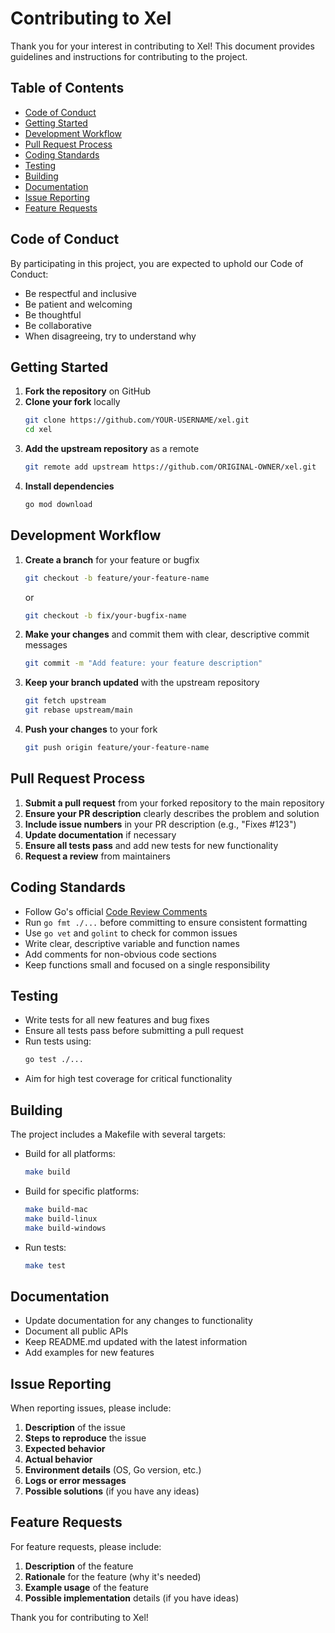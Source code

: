# Contributing to Xel

Thank you for your interest in contributing to Xel! This document provides guidelines and instructions for contributing to the project.

## Table of Contents

- [Code of Conduct](#code-of-conduct)
- [Getting Started](#getting-started)
- [Development Workflow](#development-workflow)
- [Pull Request Process](#pull-request-process)
- [Coding Standards](#coding-standards)
- [Testing](#testing)
- [Building](#building)
- [Documentation](#documentation)
- [Issue Reporting](#issue-reporting)
- [Feature Requests](#feature-requests)

## Code of Conduct

By participating in this project, you are expected to uphold our Code of Conduct:

- Be respectful and inclusive
- Be patient and welcoming
- Be thoughtful
- Be collaborative
- When disagreeing, try to understand why

## Getting Started

1. **Fork the repository** on GitHub
2. **Clone your fork** locally
   ```bash
   git clone https://github.com/YOUR-USERNAME/xel.git
   cd xel
   ```
3. **Add the upstream repository** as a remote
   ```bash
   git remote add upstream https://github.com/ORIGINAL-OWNER/xel.git
   ```
4. **Install dependencies**
   ```bash
   go mod download
   ```

## Development Workflow

1. **Create a branch** for your feature or bugfix
   ```bash
   git checkout -b feature/your-feature-name
   ```
   or
   ```bash
   git checkout -b fix/your-bugfix-name
   ```

2. **Make your changes** and commit them with clear, descriptive commit messages
   ```bash
   git commit -m "Add feature: your feature description"
   ```

3. **Keep your branch updated** with the upstream repository
   ```bash
   git fetch upstream
   git rebase upstream/main
   ```

4. **Push your changes** to your fork
   ```bash
   git push origin feature/your-feature-name
   ```

## Pull Request Process

1. **Submit a pull request** from your forked repository to the main repository
2. **Ensure your PR description** clearly describes the problem and solution
3. **Include issue numbers** in your PR description (e.g., "Fixes #123")
4. **Update documentation** if necessary
5. **Ensure all tests pass** and add new tests for new functionality
6. **Request a review** from maintainers

## Coding Standards

- Follow Go's official [Code Review Comments](https://github.com/golang/go/wiki/CodeReviewComments)
- Run `go fmt ./...` before committing to ensure consistent formatting
- Use `go vet` and `golint` to check for common issues
- Write clear, descriptive variable and function names
- Add comments for non-obvious code sections
- Keep functions small and focused on a single responsibility

## Testing

- Write tests for all new features and bug fixes
- Ensure all tests pass before submitting a pull request
- Run tests using:
  ```bash
  go test ./...
  ```
- Aim for high test coverage for critical functionality

## Building

The project includes a Makefile with several targets:

- Build for all platforms:
  ```bash
  make build
  ```

- Build for specific platforms:
  ```bash
  make build-mac
  make build-linux
  make build-windows
  ```

- Run tests:
  ```bash
  make test
  ```

## Documentation

- Update documentation for any changes to functionality
- Document all public APIs
- Keep README.md updated with the latest information
- Add examples for new features

## Issue Reporting

When reporting issues, please include:

1. **Description** of the issue
2. **Steps to reproduce** the issue
3. **Expected behavior**
4. **Actual behavior**
5. **Environment details** (OS, Go version, etc.)
6. **Logs or error messages**
7. **Possible solutions** (if you have any ideas)

## Feature Requests

For feature requests, please include:

1. **Description** of the feature
2. **Rationale** for the feature (why it's needed)
3. **Example usage** of the feature
4. **Possible implementation** details (if you have ideas)

Thank you for contributing to Xel!